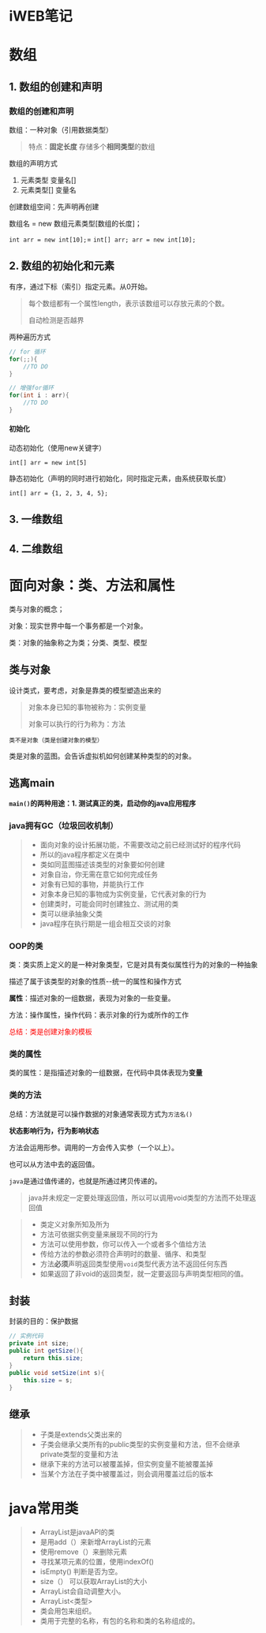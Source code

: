 # iWEB笔记

# 数组

## 1. 数组的创建和声明

### 数组的创建和声明

数组：一种对象（引用数据类型）

> 特点：**固定长度** 存储多个**相同类型**的数组

数组的声明方式

1. 元素类型 变量名[]
2. 元素类型[] 变量名

创建数组空间：先声明再创建

数组名 = new 数组元素类型[数组的长度]；

`int arr = new int[10];`= `int[] arr; arr = new int[10];`

## 2. 数组的初始化和元素

有序，通过下标（索引）指定元素。从0开始。

> 每个数组都有一个属性length，表示该数组可以存放元素的个数。
>
> 自动检测是否越界

两种遍历方式

```java
// for 循环
for(;;){
    //TO DO
}
```

```java
// 增强for循环
for(int i : arr){
    //TO DO
}
```

#### 初始化

动态初始化（使用new关键字）

`int[] arr = new int[5]`

静态初始化（声明的同时进行初始化，同时指定元素，由系统获取长度）

`int[] arr = {1, 2, 3, 4, 5};`

## 3. 一维数组

## 4. 二维数组

# 面向对象：类、方法和属性

类与对象的概念；

对象：现实世界中每一个事务都是一个对象。

类：对象的抽象称之为类；分类、类型、模型

## 类与对象

设计类式，要考虑，对象是靠类的模型塑造出来的

> 对象本身已知的事物被称为：实例变量
>
> 对象可以执行的行为称为：方法

`类不是对象（类是创建对象的模型）`

类是对象的蓝图。会告诉虚拟机如何创建某种类型的的对象。

## 逃离main

**`main()`的两种用途：1. 测试真正的类，启动你的java应用程序**

### java拥有GC（垃圾回收机制）

>- 面向对象的设计拓展功能，不需要改动之前已经测试好的程序代码
>- 所以的java程序都定义在类中
>- 类如同蓝图描述该类型的对象要如何创建
>- 对象自治，你无需在意它如何完成任务
>- 对象有已知的事物，并能执行工作
>- 对象本身已知的事物成为实例变量，它代表对象的行为
>- 创建类时，可能会同时创建独立、测试用的类
>- 类可以继承抽象父类
>- java程序在执行期是一组会相互交谈的对象



### OOP的类

类：类实质上定义的是一种对象类型，它是对具有类似属性行为的对象的一种抽象

描述了属于该类型的对象的性质--统一的属性和操作方式

**属性**：描述对象的一组数据，表现为对象的一些变量。

方法：操作属性，操作代码：表示对象的行为或所作的工作

<font color=red>总结：类是创建对象的模板</font>

### 类的属性

类的属性：是指描述对象的一组数据，在代码中具体表现为**变量**

### 类的方法

总结：方法就是可以操作数据的对象通常表现方式为`方法名()`

**状态影响行为，行为影响状态**

方法会运用形参。调用的一方会传入实参（一个以上）。

也可以从方法中去的返回值。

`java`是通过值传递的，也就是所通过拷贝传递的。

> java并未规定一定要处理返回值，所以可以调用void类型的方法而不处理返回值

>- 类定义对象所知及所为
>- 方法可依据实例变量来展现不同的行为
>- 方法可以使用参数，你可以传入一个或者多个值给方法
>- 传给方法的参数必须符合声明时的数量、循序、和类型
>- 方法**必须**声明返回类型使用`void`类型代表方法不返回任何东西
>- 如果返回了非void的返回类型，就一定要返回与声明类型相同的值。

## 封装

封装的目的：保护数据

```java
// 实例代码
private int size;
public int getSize(){
    return this.size;
}
public void setSize(int s){
    this.size = s;
}
```

## 继承

> - 子类是extends父类出来的
> - 子类会继承父类所有的public类型的实例变量和方法，但不会继承private类型的变量和方法
> - 继承下来的方法可以被覆盖掉，但实例变量不能被覆盖掉
> - 当某个方法在子类中被覆盖过，则会调用覆盖过后的版本

# java常用类

> - ArrayList是javaAPI的类
> - 是用add（）来新增ArrayList的元素
> - 使用remove（）来删除元素
> - 寻找某项元素的位置，使用indexOf()
> - isEmpty() 判断是否为空。
> - size（） 可以获取ArrayList的大小
> - ArrayList会自动调整大小。
> - ArrayList<类型>
> - 类会用包来组织。
> - 类用于完整的名称，有包的名称和类的名称组成的。